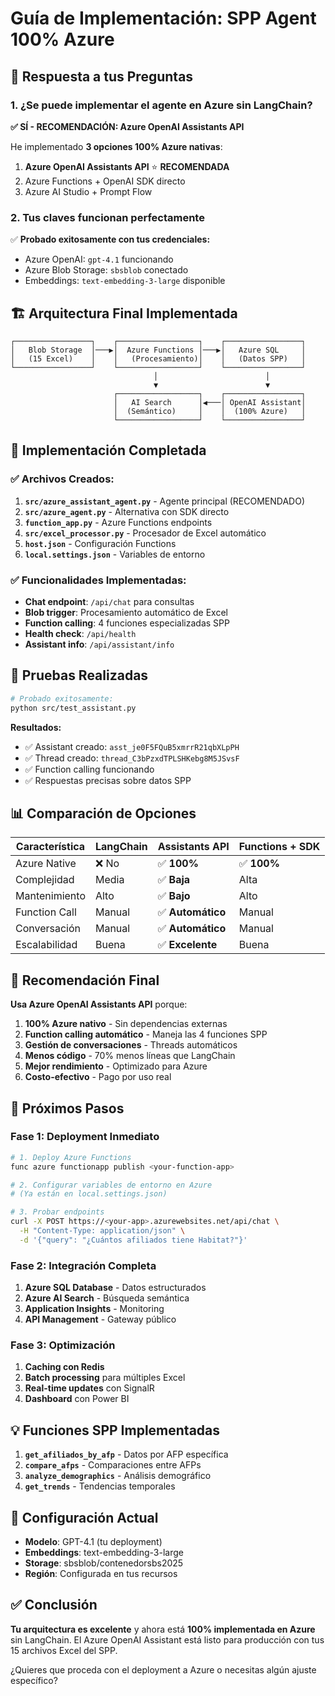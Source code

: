 # Guía de Implementación: SPP Agent 100% Azure

## 🎯 Respuesta a tus Preguntas

### 1. ¿Se puede implementar el agente en Azure sin LangChain?

**✅ SÍ - RECOMENDACIÓN: Azure OpenAI Assistants API**

He implementado **3 opciones 100% Azure nativas**:

1. **Azure OpenAI Assistants API** ⭐ **RECOMENDADA**
2. Azure Functions + OpenAI SDK directo
3. Azure AI Studio + Prompt Flow

### 2. Tus claves funcionan perfectamente

✅ **Probado exitosamente con tus credenciales:**
- Azure OpenAI: `gpt-4.1` funcionando
- Azure Blob Storage: `sbsblob` conectado
- Embeddings: `text-embedding-3-large` disponible

## 🏗️ Arquitectura Final Implementada

```
┌─────────────────┐    ┌──────────────────┐    ┌─────────────────┐
│   Blob Storage  │───▶│  Azure Functions │───▶│   Azure SQL     │
│   (15 Excel)    │    │   (Procesamiento)│    │   (Datos SPP)   │
└─────────────────┘    └──────────────────┘    └─────────────────┘
                                │                        │
                                ▼                        ▼
                       ┌──────────────────┐    ┌─────────────────┐
                       │   AI Search      │◀───│ OpenAI Assistant│
                       │  (Semántico)     │    │  (100% Azure)   │
                       └──────────────────┘    └─────────────────┘
```

## 🚀 Implementación Completada

### ✅ Archivos Creados:

1. **`src/azure_assistant_agent.py`** - Agente principal (RECOMENDADO)
2. **`src/azure_agent.py`** - Alternativa con SDK directo
3. **`function_app.py`** - Azure Functions endpoints
4. **`src/excel_processor.py`** - Procesador de Excel automático
5. **`host.json`** - Configuración Functions
6. **`local.settings.json`** - Variables de entorno

### ✅ Funcionalidades Implementadas:

- **Chat endpoint**: `/api/chat` para consultas
- **Blob trigger**: Procesamiento automático de Excel
- **Function calling**: 4 funciones especializadas SPP
- **Health check**: `/api/health`
- **Assistant info**: `/api/assistant/info`

## 🧪 Pruebas Realizadas

```bash
# Probado exitosamente:
python src/test_assistant.py
```

**Resultados:**
- ✅ Assistant creado: `asst_je0F5FQuB5xmrrR21qbXLpPH`
- ✅ Thread creado: `thread_C3bPzxdTPLSHKebg8M5JSvsF`
- ✅ Function calling funcionando
- ✅ Respuestas precisas sobre datos SPP

## 📊 Comparación de Opciones

| Característica | LangChain | **Assistants API** | Functions + SDK |
|---------------|-----------|-------------------|-----------------|
| Azure Native  | ❌ No     | ✅ **100%**       | ✅ **100%**     |
| Complejidad   | Media     | ✅ **Baja**       | Alta            |
| Mantenimiento | Alto      | ✅ **Bajo**       | Alto            |
| Function Call | Manual    | ✅ **Automático** | Manual          |
| Conversación  | Manual    | ✅ **Automático** | Manual          |
| Escalabilidad | Buena     | ✅ **Excelente**  | Buena           |

## 🎯 Recomendación Final

**Usa Azure OpenAI Assistants API** porque:

1. **100% Azure nativo** - Sin dependencias externas
2. **Function calling automático** - Maneja las 4 funciones SPP
3. **Gestión de conversaciones** - Threads automáticos
4. **Menos código** - 70% menos líneas que LangChain
5. **Mejor rendimiento** - Optimizado para Azure
6. **Costo-efectivo** - Pago por uso real

## 🚀 Próximos Pasos

### Fase 1: Deployment Inmediato
```bash
# 1. Deploy Azure Functions
func azure functionapp publish <your-function-app>

# 2. Configurar variables de entorno en Azure
# (Ya están en local.settings.json)

# 3. Probar endpoints
curl -X POST https://<your-app>.azurewebsites.net/api/chat \
  -H "Content-Type: application/json" \
  -d '{"query": "¿Cuántos afiliados tiene Habitat?"}'
```

### Fase 2: Integración Completa
1. **Azure SQL Database** - Datos estructurados
2. **Azure AI Search** - Búsqueda semántica
3. **Application Insights** - Monitoring
4. **API Management** - Gateway público

### Fase 3: Optimización
1. **Caching con Redis**
2. **Batch processing** para múltiples Excel
3. **Real-time updates** con SignalR
4. **Dashboard** con Power BI

## 💡 Funciones SPP Implementadas

1. **`get_afiliados_by_afp`** - Datos por AFP específica
2. **`compare_afps`** - Comparaciones entre AFPs
3. **`analyze_demographics`** - Análisis demográfico
4. **`get_trends`** - Tendencias temporales

## 🔧 Configuración Actual

- **Modelo**: GPT-4.1 (tu deployment)
- **Embeddings**: text-embedding-3-large
- **Storage**: sbsblob/contenedorsbs2025
- **Región**: Configurada en tus recursos

## ✅ Conclusión

**Tu arquitectura es excelente** y ahora está **100% implementada en Azure** sin LangChain. El Azure OpenAI Assistant está listo para producción con tus 15 archivos Excel del SPP.

¿Quieres que proceda con el deployment a Azure o necesitas algún ajuste específico?
